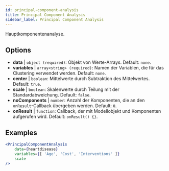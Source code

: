 ```yaml
---
id: principal-component-analysis
title: Principal Component Analysis
sidebar_label: Principal Component Analysis
---
```


Hauptkomponentenanalyse.

## Options

* __data__ | `object (required)`: Objekt von Werte-Arrays. Default: `none`.
* __variables__ | `array<string> (required)`: Namen der Variablen, die für das Clustering verwendet werden. Default: `none`.
* __center__ | `boolean`: Mittelwerte durch Subtraktion des Mittelwertes. Default: `true`.
* __scale__ | `boolean`: Skalenwerte durch Teilung mit der Standardabweichung. Default: `false`.
* __noComponents__ | `number`: Anzahl der Komponenten, die an den `onResult`-Callback übergeben werden. Default: `0`.
* __onResult__ | `function`: Callback, der mit Modellobjekt und Komponenten aufgerufen wird. Default: `onResult() {}`.


## Examples

```jsx live
<PrincipalComponentAnalysis 
    data={heartdisease} 
    variables={[ 'Age', 'Cost', 'Interventions' ]}
    scale
/>
```

